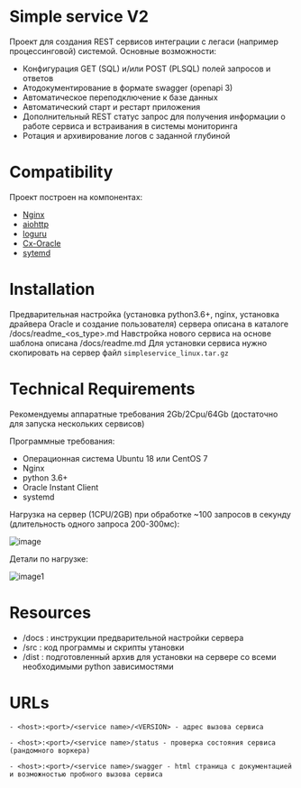 
Simple service V2
=============

Проект для создания REST сервисов интеграции с легаси (например процессинговой) системой. 
Основные возможности:
- Конфигурация GET (SQL) и/или POST (PLSQL) полей запросов и ответов
- Атодокументирование в формате swagger (openapi 3) 
- Автоматическое переподключение к базе данных 
- Автоматический старт и рестарт приложения
- Дополнительный REST статус запрос для получения информации о работе сервиса и встраивания в системы мониторинга
- Ротация и архивирование логов с заданной глубиной


Compatibility
=============

Проект построен на компонентах: 
- [Nginx](https://nginx.org/ru/) 
- [aiohttp](https://docs.aiohttp.org/en/stable/index.html)
- [loguru](https://loguru.readthedocs.io/en/stable/) 
- [Cx-Oracle](https://oracle.github.io/python-cx_Oracle/) 
- [sytemd](https://ru.wikipedia.org/wiki/Systemd)

Installation
============

Предварительная настройка (установка python3.6+, nginx, установка драйвера Oracle и создание пользователя) сервера описана в каталоге /docs/readme_<os_type>.md
Навстройка нового сервиса на основе шаблона описана /docs/readme.md
Для установки сервиса нужно скопировать на сервер файл `simpleservice_linux.tar.gz`

Technical Requirements
============

Рекомендуемы аппаратные требования 2Gb/2Cpu/64Gb  (достаточно для запуска нескольких сервисов)

Программные требования:
- Операционная система Ubuntu 18 или CentOS 7
- Nginx
- python 3.6+ 
- Oracle Instant Client
- systemd

Нагрузка на сервер (1CPU/2GB) при обработке ~100 запросов в секунду (длительность одного запроса 200-300мс):

[htop]: https://i.ibb.co/7kJKTQF/htop.png
![image][htop] 

Детали по нагрузке:

[wrk]: https://i.ibb.co/0KVf3ZV/wrk.png
![image1][wrk] 




Resources
=============

- /docs : инструкции  предварительной настройки сервера
- /src : код программы и скрипты утановки
- /dist : подготовленный архив для установки на сервере со всеми необходимыми python зависимостями


URLs
====
```
- <host>:<port>/<service name>/<VERSION> - адрес вызова сервиса

- <host>:<port>/<service name>/status - проверка состояния сервиса (рандомного воркера)

- <host>:<port>/<service name>/swagger - html страница с документацией и возможностью пробного вызова сервиса 
```
